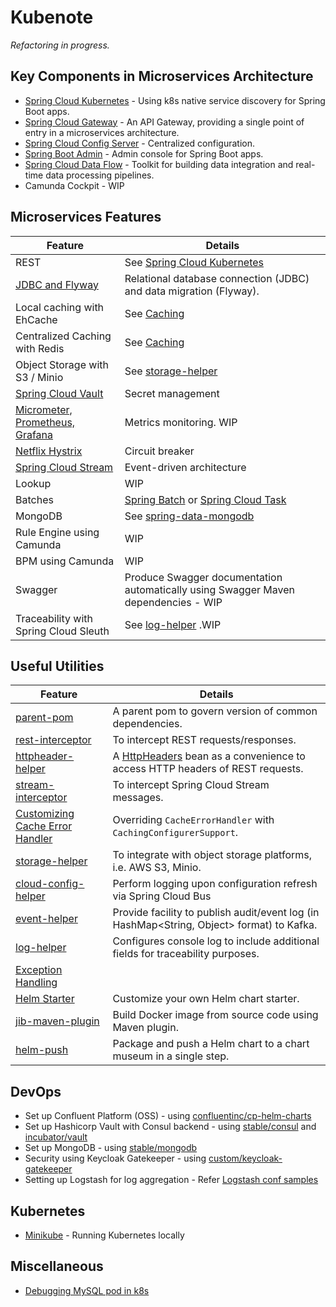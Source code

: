 # Kubenote
*Refactoring in progress.*

## Key Components in Microservices Architecture
* [Spring Cloud Kubernetes](spring-cloud-kubernetes) - Using k8s native service discovery for Spring Boot apps.
* [Spring Cloud Gateway](spring-cloud-gateway) - An API Gateway, providing a single point of entry in a microservices architecture.
* [Spring Cloud Config Server](spring-cloud-config/spring-cloud-config-server) - Centralized configuration.
* [Spring Boot Admin](spring-boot-admin) - Admin console for Spring Boot apps.
* [Spring Cloud Data Flow](helm/charts/stable/spring-cloud-data-flow) - Toolkit for building data integration and real-time data processing pipelines.
* Camunda Cockpit - WIP

## Microservices Features

| Feature | Details	|
| ----- | ---- |
| REST | See [Spring Cloud Kubernetes](spring-cloud-kubernetes) |
| [JDBC and Flyway](jdbc-and-flyway) | Relational database connection (JDBC) and data migration (Flyway). |
| Local caching with EhCache | See [Caching](caching) |
| Centralized Caching with Redis | See [Caching](caching) |
| Object Storage with S3 / Minio | See [storage-helper](microservice-utils/storage-helper) |
| [Spring Cloud Vault](spring-cloud-vault.md) | Secret management |
| [Micrometer, Prometheus, Grafana](spring-boot-micrometer-prometheus.md) | Metrics monitoring. WIP |
| [Netflix Hystrix](circuit-breaker/hystrix) | Circuit breaker |
| [Spring Cloud Stream](https://github.com/spring-cloud/spring-cloud-stream-samples) | Event-driven architecture |
| Lookup | WIP |
| Batches | [Spring Batch](https://spring.io/projects/spring-batch) or [Spring Cloud Task](https://spring.io/projects/spring-cloud-task) |
| MongoDB | See [spring-data-mongodb](https://spring.io/guides/gs/accessing-data-mongodb/) |
| Rule Engine using Camunda | WIP |
| BPM using Camunda | WIP |
| Swagger | Produce Swagger documentation automatically using Swagger Maven dependencies - WIP |
| Traceability with Spring Cloud Sleuth | See [log-helper](microservice-utils/log-helper) .WIP |

## Useful Utilities
| Feature | Details	|
| ----- | ---- |
| [parent-pom](microservice-utils/parent-pom) | A parent pom to govern version of common dependencies. |
| [rest-interceptor](microservice-utils/rest-interceptor) | To intercept REST requests/responses. |
| [httpheader-helper](microservice-utils/httpheader-helper) | A [HttpHeaders](https://docs.spring.io/spring/docs/current/javadoc-api/org/springframework/http/HttpHeaders.html) bean as a convenience to access HTTP headers of REST requests. |
| [stream-interceptor](microservice-utils/stream-interceptor) | To intercept Spring Cloud Stream messages. |
| [Customizing Cache Error Handler](microservice-utils/customizing-cache-error-handler) | Overriding `CacheErrorHandler` with `CachingConfigurerSupport`. |
| [storage-helper](microservice-utils/storage-helper) | To integrate with object storage platforms, i.e. AWS S3, Minio. |
| [cloud-config-helper](microservice-utils/cloud-config-helper) | Perform logging upon configuration refresh via Spring Cloud Bus |
| [event-helper](microservice-utils/event-helper) | Provide facility to publish audit/event log (in HashMap<String, Object> format) to Kafka. |
| [log-helper](microservice-utils/log-helper) | Configures console log to include additional fields for traceability purposes. |
| [Exception Handling](microservice-utils/exception-handling) | |
| [Helm Starter](helm-starter) | Customize your own Helm chart starter. |
| [jib-maven-plugin](jib-maven-plugin.md) | Build Docker image from source code using Maven plugin. |
| [helm-push](https://github.com/chartmuseum/helm-push) | Package and push a Helm chart to a chart museum in a single step. | 

## DevOps
* Set up Confluent Platform (OSS) - using [confluentinc/cp-helm-charts](https://github.com/confluentinc/cp-helm-charts/)
* Set up Hashicorp Vault with Consul backend - using [stable/consul](helm/charts/stable/consul) and [incubator/vault](helm/charts/incubator/vault)
* Set up MongoDB - using [stable/mongodb](helm/charts/stable/mongodb)
* Security using Keycloak Gatekeeper - using [custom/keycloak-gatekeeper](helm/charts/custom/keycloak-gatekeeper)
* Setting up Logstash for log aggregation - Refer [Logstash conf samples](logstash/conf)

## Kubernetes
* [Minikube](minikube) - Running Kubernetes locally

## Miscellaneous
* [Debugging MySQL pod in k8s](mysql-debugging.md)